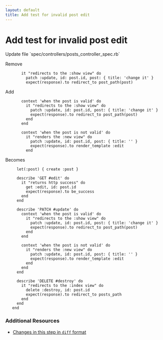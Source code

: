 ```yaml
---
layout: default
title: Add test for invalid post edit
---
```


<h1 id="main">Add test for invalid post edit</h1>
Update file `spec/controllers/posts_controller_spec.rb`

Remove
<pre><code>       it &quot;redirects to the :show view&quot; do
         patch :update, id: post.id, post: { title: &#39;change it&#39; }
         expect(response).to redirect_to post_path(post)</code></pre>


Add
<pre><code>       context &#39;when the post is valid&#39; do
         it &quot;redirects to the :show view&quot; do
           patch :update, id: post.id, post: { title: &#39;change it&#39; }
           expect(response).to redirect_to post_path(post)
         end
       end
&nbsp;
       context &#39;when the post is not valid&#39; do
         it &quot;renders the :new view&quot; do
           patch :update, id: post.id, post: { title: &#39;&#39; }
           expect(response).to render_template :edit
         end</code></pre>


Becomes
<pre><code>     let(:post) { create :post }
&nbsp;
     describe &#39;GET #edit&#39; do
       it &quot;returns http success&quot; do
         get :edit, id: post.id
         expect(response).to be_success
       end
     end
&nbsp;
     describe &#39;PATCH #update&#39; do
       context &#39;when the post is valid&#39; do
         it &quot;redirects to the :show view&quot; do
           patch :update, id: post.id, post: { title: &#39;change it&#39; }
           expect(response).to redirect_to post_path(post)
         end
       end
&nbsp;
       context &#39;when the post is not valid&#39; do
         it &quot;renders the :new view&quot; do
           patch :update, id: post.id, post: { title: &#39;&#39; }
           expect(response).to render_template :edit
         end
       end
     end
&nbsp;
     describe &#39;DELETE #destroy&#39; do
       it &quot;redirects to the :index view&quot; do
         delete :destroy, id: post.id
         expect(response).to redirect_to posts_path
       end
     end
   end
</code></pre>



### Additional Resources

* [Changes in this step in `diff` format](https://github.com/software-academy/rails_getting_started_bdd/commit/4d58a7286f3da595a52e6c495f503a2af3aa277a)


